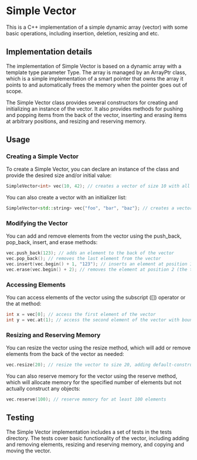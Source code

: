 # Simple Vector
This is a C++ implementation of a simple dynamic array (vector) with some basic operations, including insertion, deletion, resizing and etc.



## Implementation details
The implementation of Simple Vector is based on a dynamic array with a template type parameter Type. The array is managed by an ArrayPtr class, which is a simple implementation of a smart pointer that owns the array it points to and automatically frees the memory when the pointer goes out of scope.

The Simple Vector class provides several constructors for creating and initializing an instance of the vector. It also provides methods for pushing and popping items from the back of the vector, inserting and erasing items at arbitrary positions, and resizing and reserving memory.



## Usage
### Creating a Simple Vector
To create a Simple Vector, you can declare an instance of the class and provide the desired size and/or initial value:
```cpp
SimpleVector<int> vec(10, 42); // creates a vector of size 10 with all elements initialized to 42
```
You can also create a vector with an initializer list:
```cpp
SimpleVector<std::string> vec{"foo", "bar", "baz"}; // creates a vector of size 3 with the given elements
```


### Modifying the Vector
You can add and remove elements from the vector using the push_back, pop_back, insert, and erase methods:
```cpp
vec.push_back(123); // adds an element to the back of the vector
vec.pop_back(); // removes the last element from the vector
vec.insert(vec.begin() + 1, "123"); // inserts an element at position 1 (after the first element)
vec.erase(vec.begin() + 2); // removes the element at position 2 (the third element).
```


### Accessing Elements
You can access elements of the vector using the subscript ([]) operator or the at method:
```cpp
int x = vec[0]; // access the first element of the vector
int y = vec.at(1); // access the second element of the vector with bounds checking.
```


### Resizing and Reserving Memory
You can resize the vector using the resize method, which will add or remove elements from the back of the vector as needed:
```cpp
vec.resize(20); // resize the vector to size 20, adding default-constructed elements if necessary
```
You can also reserve memory for the vector using the reserve method, which will allocate memory for the specified number of elements but not actually construct any objects:
```cpp
vec.reserve(100); // reserve memory for at least 100 elements
```



## Testing

The Simple Vector implementation includes a set of tests in the tests directory. The tests cover basic functionality of the vector, including adding and removing elements, resizing and reserving memory, and copying and moving the vector.